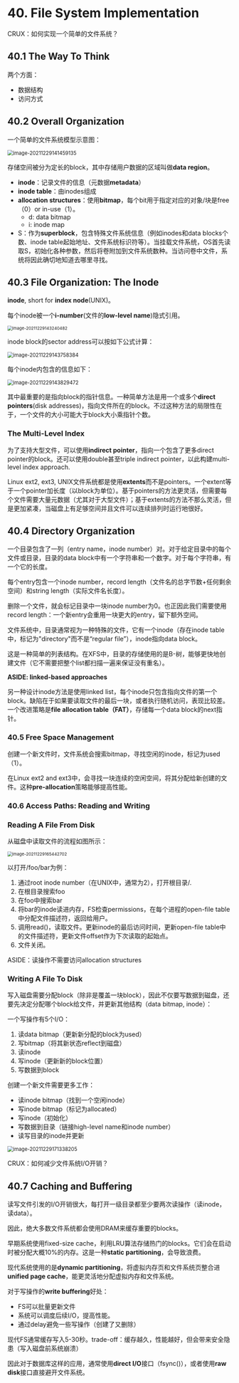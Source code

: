 # 40. File System Implementation

CRUX：如何实现一个简单的文件系统？

## 40.1 The Way To Think

两个方面：

- 数据结构
- 访问方式

## 40.2 Overall Organization

一个简单的文件系统模型示意图：

<img src="../../.gitbook/assets/image-20211229141459135.png" alt="image-20211229141459135" style="zoom:80%;" />

存储空间被分为定长的block，其中存储用户数据的区域叫做**data region**。

- **inode**：记录文件的信息（元数据**metadata**）
- **inode table**：由inodes组成
- **allocation structures**：使用**bitmap**，每个bit用于指定对应的对象/块是free（0）or in-use（1）。
  - d: data bitmap
  - i: inode map
- S：作为**superblock**，包含特殊文件系统信息（例如inodes和data blocks个数、inode table起始地址、文件系统标识符等）。当挂载文件系统，OS首先读取S，初始化各种参数，然后将卷附加到文件系统数种。当访问卷中文件，系统将因此确切地知道去哪里寻找。

## 40.3 File Organization: The Inode

**inode**, short for **index node**(UNIX)。

每个inode被一个**i-number**(文件的**low-level name**)隐式引用。

<img src="../../.gitbook/assets/image-20211229143240482.png" alt="image-20211229143240482" style="zoom:67%;" />

inode block的sector address可以按如下公式计算：

<img src="../../.gitbook/assets/image-20211229143758384.png" alt="image-20211229143758384" style="zoom:80%;" />

每个inode内包含的信息如下：

<img src="../../.gitbook/assets/image-20211229143829472.png" alt="image-20211229143829472" style="zoom:80%;" />

其中最重要的是指向block的指针信息。一种简单方法是用一个或多个**direct pointers**(disk addresses)，指向文件所在的block。不过这种方法的局限性在于，一个文件的大小可能大于block大小乘指针个数。

### The Multi-Level Index

为了支持大型文件，可以使用**indirect pointer**，指向一个包含了更多direct pointer的block。还可以使用double甚至triple indirect pointer，以此构建multi-level index approach.

Linux ext2, ext3, UNIX文件系统都是使用**extents**而不是pointers。一个extent等于一个pointer加长度（以block为单位）。基于pointers的方法更灵活，但需要每个文件需要大量元数据（尤其对于大型文件）；基于extents的方法不那么灵活，但是更加紧凑，当磁盘上有足够空间并且文件可以连续排列时运行地很好。

## 40.4 Directory Organization

一个目录包含了一列（entry name，inode number）对。对于给定目录中的每个文件或目录，目录的data block中有一个字符串和一个数字。对于每个字符串，有一个它的长度。

每个entry包含一个inode number，record length（文件名的总字节数+任何剩余空间）和string length（实际文件名长度）。

删除一个文件，就会标记目录中一块inode number为0。也正因此我们需要使用record length：一个新entry会重用一块更大的entry，留下额外空间。

文件系统中，目录通常视为一种特殊的文件，它有一个inode（存在inode table中，标记为"directory"而不是“regular file”），inode指向data block。

这是一种简单的列表结构。在XFS中，目录的存储使用的是B-树，能够更快地创建文件（它不需要把整个list都扫描一遍来保证没有重名）。

**ASIDE: linked-based approaches**

另一种设计inode方法是使用linked list，每个inode只包含指向文件的第一个block。缺陷在于如果要读取文件的最后一块，或者执行随机访问，表现比较差。一个改进策略是**file allocation table（FAT）**，存储每一个data block的next指针。

### 40.5 Free Space Management

创建一个新文件时，文件系统会搜索bitmap，寻找空闲的inode，标记为used（1）。

在Linux ext2 and ext3中，会寻找一块连续的空闲空间，将其分配给新创建的文件。这种**pre-allocation**策略能够提高性能。

### 40.6 Access Paths: Reading and Writing

### Reading A File From Disk

从磁盘中读取文件的流程如图所示：

<img src="../../.gitbook/assets/image-20211229165442702.png" alt="image-20211229165442702" style="zoom:67%;" />

以打开/foo/bar为例：

1. 通过root inode number（在UNIX中，通常为2），打开根目录/.
2. 在根目录搜索foo
3. 在foo中搜索bar
4. 将bar的inode读进内存，FS检查permissions，在每个进程的open-file table中分配文件描述符，返回给用户。
5. 调用read()，读取文件。更新inode的最后访问时间，更新open-file table中的文件描述符，更新文件offset作为下次读取的起始点。
6. 文件关闭。

ASIDE：读操作不需要访问allocation structures



### Writing A File To Disk

写入磁盘需要分配block（除非是覆盖一块block），因此不仅要写数据到磁盘，还要先决定分配哪个block给文件，并更新其他结构（data bitmap, inode）：

一个写操作有5个I/O：

1. 读data bitmap（更新新分配的block为used）
2. 写bitmap（将其新状态reflect到磁盘）
3. 读inode
4. 写inode（更新新的block位置）
5. 写数据到block

创建一个新文件需要更多工作：

- 读inode bitmap（找到一个空闲inode）
- 写inode bitmap（标记为allocated）
- 写inode（初始化）
- 写数据到目录（链接high-level name和inode number）
- 读写目录的inode并更新

<img src="../../.gitbook/assets/image-20211229171338205.png" alt="image-20211229171338205" style="zoom:80%;" />



CRUX：如何减少文件系统I/O开销？

## 40.7 Caching and Buffering

读写文件引发的I/O开销很大，每打开一级目录都至少要两次读操作（读inode，读data）。

因此，绝大多数文件系统都会使用DRAM来缓存重要的blocks。

早期系统使用fixed-size cache，利用LRU算法存储热门的blocks。它们会在启动时被分配大概10%的内存。这是一种**static partitioning**，会导致浪费。

现代系统使用的是**dynamic partitioning**，将虚拟内存页和文件系统页整合进**unified page cache**，能更灵活地分配虚拟内存和文件系统。

对于写操作的**write buffering**好处：

- FS可以批量更新文件
- 系统可以调度后续I/O，提高性能。
- 通过delay避免一些写操作（创建了又删除）

现代FS通常缓存写入5-30秒。trade-off：缓存越久，性能越好，但会带来安全隐患（写入磁盘前系统崩溃）

因此对于数据库这样的应用，通常使用**direct I/O**接口（fsync()），或者使用**raw disk**接口直接避开文件系统。


